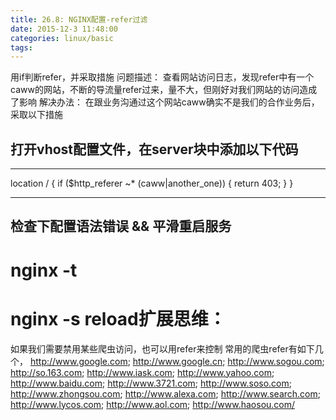 ```yaml
---
title: 26.8: NGINX配置-refer过滤
date: 2015-12-3 11:48:00
categories: linux/basic
tags:
---
```

 
用if判断refer，并采取措施
问题描述：
查看网站访问日志，发现refer中有一个caww的网站，不断的导流量refer过来，量不大，但刚好对我们网站的访问造成了影响
解决办法：
在跟业务沟通过这个网站caww确实不是我们的合作业务后，采取以下措施
## 打开vhost配置文件，在server块中添加以下代码
**************************************
location / {
        if ($http_referer ~* (caww|another_one))
                {
                        return 403;
                }
}
**************************************
## 检查下配置语法错误 && 平滑重启服务
# nginx -t
# nginx -s reload扩展思维：
如果我们需要禁用某些爬虫访问，也可以用refer来控制
常用的爬虫refer有如下几个，
http://www.google.com;
http://www.google.cn;
http://www.sogou.com;
http://so.163.com;
http://www.iask.com;
http://www.yahoo.com;
http://www.baidu.com;
http://www.3721.com;
http://www.soso.com;
http://www.zhongsou.com;
http://www.alexa.com;
http://www.search.com;
http://www.lycos.com;
http://www.aol.com;
http://www.haosou.com/
